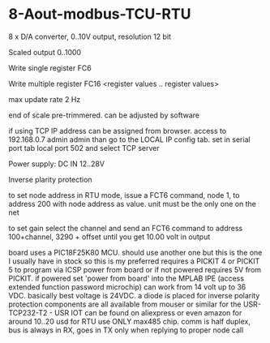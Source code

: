 # 8-Aout-modbus-TCU-RTU

8 x D/A converter, 0..10V output, resolution 12 bit

Scaled output 0..1000 

Write single register FC6  <start register> <register number> <register value>

Write multiple register  FC16 <start register> <number of registers> <register values .. register values>

max update rate 2 Hz

end of scale pre-trimmered. can be adjusted by software

if using TCP IP address can be assigned from browser. access to 192.168.0.7 admin admin than go to the LOCAL IP config tab. set in serial port tab local port 502 and select TCP server 


Power supply: DC IN 12..28V

Inverse plarity protection

to set node address in RTU mode, issue a FCT6 command, node 1, to address 200 with node address as value. unit must be the only one on the net

to set gain select the channel and send an FCT6 command to address 100+channel, 3290 + offset until you get 10.00 volt in output

board uses a PIC18F25K80 MCU. should use another one but this is the one I usually have in stock so this is my preferred
requires a PICKIT 4 or PICKIT 5 to program via ICSP
power from board or if not powered requires 5V from PICKIT. if powered set 'power from board' into the MPLAB IPE (access extended function password microchip)
can work from 14 volt up to 36 VDC. basically best voltage is 24VDC. a diode is placed for inverse polarity protection
components are all available from mouser or similar
for the USR-TCP232-T2 - USR IOT can be found on aliexpress or even amazon for around 10..20 usd
for RTU use ONLY max485 chip. comm is half duplex, bus is always in RX, goes in TX only when replying to proper node call 




